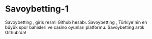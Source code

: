 # Savoybetting-1
Savoybetting , giriş resmi Github hesabı. Savoybetting , Türkiye'nin en büyük spor bahisleri ve casino oyunları platformu. Savoybetting artık Github'da!
